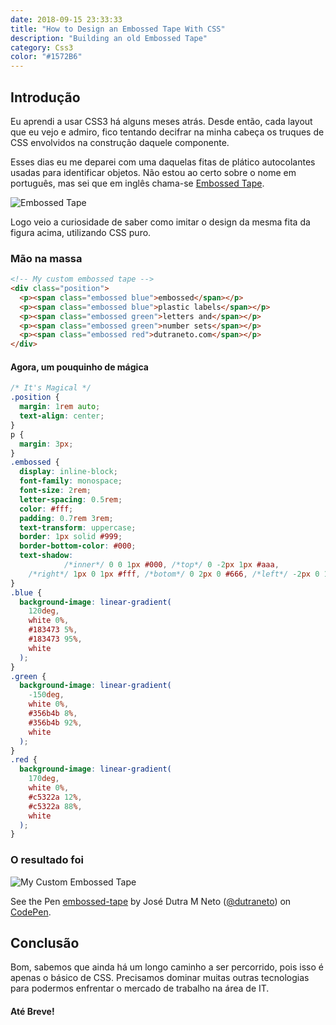 ```yaml
---
date: 2018-09-15 23:33:33
title: "How to Design an Embossed Tape With CSS"
description: "Building an old Embossed Tape"
category: Css3
color: "#1572B6"
---
```


## Introdução

<!-- a couple of months ago I started to learn CSS3 from scratch. From that day forward -->

Eu aprendi a usar CSS3 há alguns meses atrás. Desde então, cada layout que eu vejo e admiro, fico tentando decifrar na minha cabeça os truques de CSS envolvidos na construção daquele componente.

Esses dias eu me deparei com uma daquelas fitas de plático autocolantes usadas para identificar objetos. Não estou ao certo sobre o nome em português, mas sei que em inglês chama-se [Embossed Tape](https://en.wikipedia.org/wiki/Embossing_tape).

![Embossed Tape](assets/img/img_post/embossed-plastic-label.jpg)

Logo veio a curiosidade de saber como imitar o design da mesma fita da figura acima, utilizando CSS puro.

### Mão na massa

```html
<!-- My custom embossed tape -->
<div class="position">
  <p><span class="embossed blue">embossed</span></p>
  <p><span class="embossed blue">plastic labels</span></p>
  <p><span class="embossed green">letters and</span></p>
  <p><span class="embossed green">number sets</span></p>
  <p><span class="embossed red">dutraneto.com</span></p>
</div>
```

#### Agora, um pouquinho de mágica

```css
/* It's Magical */
.position {
  margin: 1rem auto;
  text-align: center;
}
p {
  margin: 3px;
}
.embossed {
  display: inline-block;
  font-family: monospace;
  font-size: 2rem;
  letter-spacing: 0.5rem;
  color: #fff;
  padding: 0.7rem 3rem;
  text-transform: uppercase;
  border: 1px solid #999;
  border-bottom-color: #000;
  text-shadow:
            /*inner*/ 0 0 1px #000, /*top*/ 0 -2px 1px #aaa,
    /*right*/ 1px 0 1px #fff, /*botom*/ 0 2px 0 #666, /*left*/ -2px 0 1px #aaa;
}
.blue {
  background-image: linear-gradient(
    120deg,
    white 0%,
    #183473 5%,
    #183473 95%,
    white
  );
}
.green {
  background-image: linear-gradient(
    -150deg,
    white 0%,
    #356b4b 8%,
    #356b4b 92%,
    white
  );
}
.red {
  background-image: linear-gradient(
    170deg,
    white 0%,
    #c5322a 12%,
    #c5322a 88%,
    white
  );
}
```

### O resultado foi

![My Custom Embossed Tape](assets/img/img_post/my-custom-embossed-tape.png)

<p data-height="265" data-theme-id="dark" data-slug-hash="LJJbby" data-default-tab="css,result" data-user="dutraneto" data-pen-title="embossed-tape" data-preview="true" class="codepen">See the Pen <a href="https://codepen.io/dutraneto/pen/LJJbby/">embossed-tape</a> by José Dutra M Neto (<a href="https://codepen.io/dutraneto">@dutraneto</a>) on <a href="https://codepen.io">CodePen</a>.</p>
<script async src="https://static.codepen.io/assets/embed/ei.js"></script>

## Conclusão

Bom, sabemos que ainda há um longo caminho a ser percorrido, pois isso é apenas o básico de CSS. Precisamos dominar muitas outras tecnologias para podermos enfrentar o mercado de trabalho na área de IT.

#### Até Breve!
